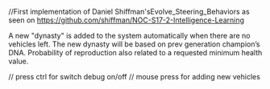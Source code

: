 //First implementation of Daniel Shiffman'sEvolve_Steering_Behaviors as seen on 
https://github.com/shiffman/NOC-S17-2-Intelligence-Learning


A new "dynasty" is added to the system automatically when there are no vehicles left. The new dynasty will be based on prev generation champion’s DNA. Probability of reproduction also related to a requested minimum health value.

// press ctrl for switch debug on/off
// mouse press for adding new vehicles


